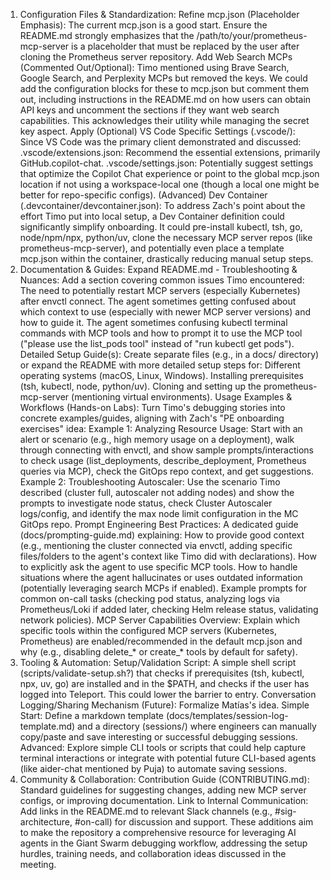 1. Configuration Files & Standardization:
Refine mcp.json (Placeholder Emphasis): The current mcp.json is a good start. Ensure the README.md strongly emphasizes that the /path/to/your/prometheus-mcp-server is a placeholder that must be replaced by the user after cloning the Prometheus server repository.
Add Web Search MCPs (Commented Out/Optional): Timo mentioned using Brave Search, Google Search, and Perplexity MCPs but removed the keys. We could add the configuration blocks for these to mcp.json but comment them out, including instructions in the README.md on how users can obtain API keys and uncomment the sections if they want web search capabilities. This acknowledges their utility while managing the secret key aspect.
Apply
(Optional) VS Code Specific Settings (.vscode/): Since VS Code was the primary client demonstrated and discussed:
.vscode/extensions.json: Recommend the essential extensions, primarily GitHub.copilot-chat.
.vscode/settings.json: Potentially suggest settings that optimize the Copilot Chat experience or point to the global mcp.json location if not using a workspace-local one (though a local one might be better for repo-specific configs).
(Advanced) Dev Container (.devcontainer/devcontainer.json): To address Zach's point about the effort Timo put into local setup, a Dev Container definition could significantly simplify onboarding. It could pre-install kubectl, tsh, go, node/npm/npx, python/uv, clone the necessary MCP server repos (like prometheus-mcp-server), and potentially even place a template mcp.json within the container, drastically reducing manual setup steps.
2. Documentation & Guides:
Expand README.md - Troubleshooting & Nuances: Add a section covering common issues Timo encountered:
The need to potentially restart MCP servers (especially Kubernetes) after envctl connect.
The agent sometimes getting confused about which context to use (especially with newer MCP server versions) and how to guide it.
The agent sometimes confusing kubectl terminal commands with MCP tools and how to prompt it to use the MCP tool ("please use the list_pods tool" instead of "run kubectl get pods").
Detailed Setup Guide(s): Create separate files (e.g., in a docs/ directory) or expand the README with more detailed setup steps for:
Different operating systems (macOS, Linux, Windows).
Installing prerequisites (tsh, kubectl, node, python/uv).
Cloning and setting up the prometheus-mcp-server (mentioning virtual environments).
Usage Examples & Workflows (Hands-on Labs): Turn Timo's debugging stories into concrete examples/guides, aligning with Zach's "PE onboarding exercises" idea:
Example 1: Analyzing Resource Usage: Start with an alert or scenario (e.g., high memory usage on a deployment), walk through connecting with envctl, and show sample prompts/interactions to check usage (list_deployments, describe_deployment, Prometheus queries via MCP), check the GitOps repo context, and get suggestions.
Example 2: Troubleshooting Autoscaler: Use the scenario Timo described (cluster full, autoscaler not adding nodes) and show the prompts to investigate node status, check Cluster Autoscaler logs/config, and identify the max node limit configuration in the MC GitOps repo.
Prompt Engineering Best Practices: A dedicated guide (docs/prompting-guide.md) explaining:
How to provide good context (e.g., mentioning the cluster connected via envctl, adding specific files/folders to the agent's context like Timo did with declarations).
How to explicitly ask the agent to use specific MCP tools.
How to handle situations where the agent hallucinates or uses outdated information (potentially leveraging search MCPs if enabled).
Example prompts for common on-call tasks (checking pod status, analyzing logs via Prometheus/Loki if added later, checking Helm release status, validating network policies).
MCP Server Capabilities Overview: Explain which specific tools within the configured MCP servers (Kubernetes, Prometheus) are enabled/recommended in the default mcp.json and why (e.g., disabling delete_* or create_* tools by default for safety).
3. Tooling & Automation:
Setup/Validation Script: A simple shell script (scripts/validate-setup.sh?) that checks if prerequisites (tsh, kubectl, npx, uv, go) are installed and in the $PATH, and checks if the user has logged into Teleport. This could lower the barrier to entry.
Conversation Logging/Sharing Mechanism (Future): Formalize Matías's idea.
Simple Start: Define a markdown template (docs/templates/session-log-template.md) and a directory (sessions/) where engineers can manually copy/paste and save interesting or successful debugging sessions.
Advanced: Explore simple CLI tools or scripts that could help capture terminal interactions or integrate with potential future CLI-based agents (like aider-chat mentioned by Puja) to automate saving sessions.
4. Community & Collaboration:
Contribution Guide (CONTRIBUTING.md): Standard guidelines for suggesting changes, adding new MCP server configs, or improving documentation.
Link to Internal Communication: Add links in the README.md to relevant Slack channels (e.g., #sig-architecture, #on-call) for discussion and support.
These additions aim to make the repository a comprehensive resource for leveraging AI agents in the Giant Swarm debugging workflow, addressing the setup hurdles, training needs, and collaboration ideas discussed in the meeting.
